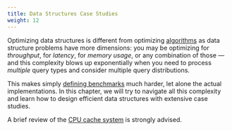 ```yaml
---
title: Data Structures Case Studies
weight: 12
---
```


Optimizing data structures is different from optimizing [algorithms](/hpc/algorithms) as data structure problems have more dimensions: you may be optimizing for *throughput*, for *latency*, for *memory usage*, or any combination of those — and this complexity blows up exponentially when you need to process *multiple* query types and consider multiple query distributions.

This makes simply [defining benchmarks](/hpc/profiling/noise/) much harder, let alone the actual implementations. In this chapter, we will try to navigate all this complexity and learn how to design efficient data structures with extensive case studies.

A brief review of the [CPU cache system](/hpc/cpu-cache) is strongly advised.
